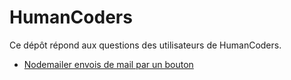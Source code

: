 # HumanCoders

Ce dépôt répond aux questions des utilisateurs de HumanCoders.

- [Nodemailer envois de mail par un bouton](https://forum.humancoders.com/t/nodemailer-envois-de-mail-par-un-bouton/3023/5)
